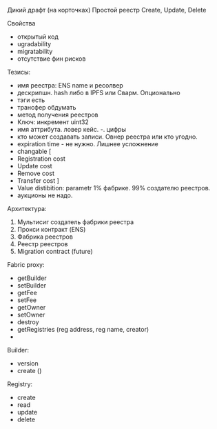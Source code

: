 Дикий драфт (на корточках)
Простой реестр Create, Update, Delete

Свойства
- открытый код
- ugradability
- migratability
- отсутствие фин рисков

Тезисы:
- имя реестра: ENS name и ресолвер
- дескрипшн. hash либо в IPFS или Сварм. Опционально
- тэги есть
- трансфер обдумать
- метод получения реестров
- Ключ: инкремент uint32
- имя аттрибута. ловер кейс. -. цифры
- кто может создавать записи. Овнер реестра или кто угодно.
- expiration time - не нужно. Лишнее усложнение
- changable
[
- Registration cost
- Update cost
- Remove cost
- Transfer cost
] 
- Value distibition: parametr 1% фабрике. 99% создателю реестров.
- аукционы не надо.

Архитектура:
1. Мультисиг создатель фабрики реестра
2. Прокси контракт (ENS)
3. Фабрика реестров
4. Реестр реестров
5. Migration contract (future)



Fabric proxy:
- getBuilder
- setBuilder
- getFee
- setFee
- getOwner
- setOwner
- destroy
- getRegistries (reg address, reg name, creator)
- 


Builder:
- version
- create ()

Registry:
- create
- read
- update
- delete
